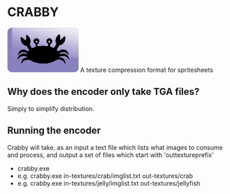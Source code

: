 
# CRABBY #
![alt text](./icon.png "Logo Title Text 1")
A texture compression format for spritesheets

## Why does the encoder only take TGA files? ##
Simply to simplify distribution.


## Running the encoder ##
Crabby will take, as an input a text file which lists what images to consume and process, and output a set of files which start with 'outtextureprefix'
* crabby.exe <texturelilst> <outtextureprefix>
* e.g. crabby.exe in-textures/crab/imglist.txt out-textures/crab
* e.g. crabby.exe in-textures/jelly/imglist.txt out-textures/jellyfish


